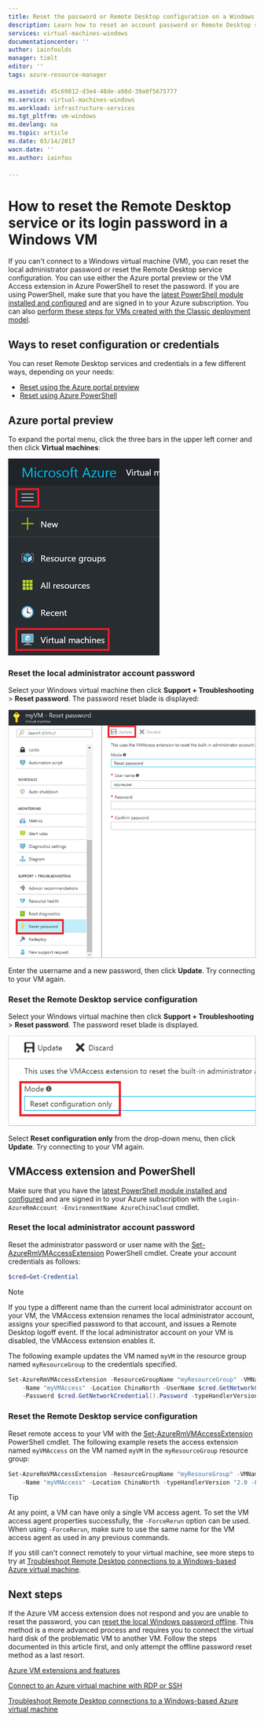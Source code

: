 ```yaml
---
title: Reset the password or Remote Desktop configuration on a Windows VM | Azure
description: Learn how to reset an account password or Remote Desktop services on a Windows VM using the Azure portal preview or Azure PowerShell.
services: virtual-machines-windows
documentationcenter: ''
author: iainfoulds
manager: timlt
editor: ''
tags: azure-resource-manager

ms.assetid: 45c69812-d3e4-48de-a98d-39a0f5675777
ms.service: virtual-machines-windows
ms.workload: infrastructure-services
ms.tgt_pltfrm: vm-windows
ms.devlang: na
ms.topic: article
ms.date: 03/14/2017
wacn.date: ''
ms.author: iainfou

---
```

# How to reset the Remote Desktop service or its login password in a Windows VM
If you can't connect to a Windows virtual machine (VM), you can reset the local administrator password or reset the Remote Desktop service configuration. You can use either the Azure portal preview or the VM Access extension in Azure PowerShell to reset the password. If you are using PowerShell, make sure that you have the [latest PowerShell module installed and configured](https://docs.microsoft.com/powershell/azureps-cmdlets-docs) and are signed in to your Azure subscription. You can also [perform these steps for VMs created with the Classic deployment model](virtual-machines-windows-classic-reset-rdp.md).

## Ways to reset configuration or credentials
You can reset Remote Desktop services and credentials in a few different ways, depending on your needs:

- [Reset using the Azure portal preview](#azure-portal)
- [Reset using Azure PowerShell](#vmaccess-extension-and-powershell)

## Azure portal preview
To expand the portal menu, click the three bars in the upper left corner and then click **Virtual machines**:

![Browse for your Azure VM](./media/virtual-machines-windows-reset-rdp/Portal-Select-VM.png)

### **Reset the local administrator account password**

Select your Windows virtual machine then click **Support + Troubleshooting** > **Reset password**. The password reset blade is displayed:

![Password reset page](./media/virtual-machines-windows-reset-rdp/Portal-RM-PW-Reset-Windows.png)

Enter the username and a new password, then click **Update**. Try connecting to your VM again.

### **Reset the Remote Desktop service configuration**

Select your Windows virtual machine then click **Support + Troubleshooting** > **Reset password**. The password reset blade is displayed. 

![Reset RDP configuration](./media/virtual-machines-windows-reset-rdp/Portal-RM-RDP-Reset.png)

Select **Reset configuration only** from the drop-down menu, then click **Update**. Try connecting to your VM again.

## <a name="vmaccess-extension-and-powershell---resource-manager"></a> VMAccess extension and PowerShell
Make sure that you have the [latest PowerShell module installed and configured](https://docs.microsoft.com/powershell/azureps-cmdlets-docs) and are signed in to your Azure subscription with the `Login-AzureRmAccount -EnvironmentName AzureChinaCloud` cmdlet.

### **Reset the local administrator account password**
Reset the administrator password or user name with the [Set-AzureRmVMAccessExtension](https://msdn.microsoft.com/zh-cn/library/mt619447.aspx) PowerShell cmdlet. Create your account credentials as follows:

```powershell
$cred=Get-Credential
```

> [!NOTE] 
> If you type a different name than the current local administrator account on your VM, the VMAccess extension renames the local administrator account, assigns your specified password to that account, and issues a Remote Desktop logoff event. If the local administrator account on your VM is disabled, the VMAccess extension enables it.

The following example updates the VM named `myVM` in the resource group named `myResourceGroup` to the credentials specified.

```powershell
Set-AzureRmVMAccessExtension -ResourceGroupName "myResourceGroup" -VMName "myVM" `
    -Name "myVMAccess" -Location ChinaNorth -UserName $cred.GetNetworkCredential().Username `
    -Password $cred.GetNetworkCredential().Password -typeHandlerVersion "2.0"
```

### **Reset the Remote Desktop service configuration**
Reset remote access to your VM with the [Set-AzureRmVMAccessExtension](https://msdn.microsoft.com/zh-cn/library/mt619447.aspx) PowerShell cmdlet. The following example resets the access extension named `myVMAccess` on the VM named `myVM` in the `myResourceGroup` resource group:

```powershell
Set-AzureRmVMAccessExtension -ResourceGroupName "myResoureGroup" -VMName "myVM" `
    -Name "myVMAccess" -Location ChinaNorth -typeHandlerVersion "2.0 -ForceRerun
```

> [!TIP]
> At any point, a VM can have only a single VM access agent. To set the VM access agent properties successfully, the `-ForceRerun` option can be used. When using `-ForceRerun`, make sure to use the same name for the VM access agent as used in any previous commands.

If you still can't connect remotely to your virtual machine, see more steps to try at [Troubleshoot Remote Desktop connections to a Windows-based Azure virtual machine](virtual-machines-windows-troubleshoot-rdp-connection.md?toc=%2fazure%2fvirtual-machines%2fwindows%2ftoc.json).

## Next steps
If the Azure VM access extension does not respond and you are unable to reset the password, you can [reset the local Windows password offline](virtual-machines-windows-reset-local-password-without-agent.md?toc=%2fazure%2fvirtual-machines%2fwindows%2ftoc.json). This method is a more advanced process and requires you to connect the virtual hard disk of the problematic VM to another VM. Follow the steps documented in this article first, and only attempt the offline password reset method as a last resort.

[Azure VM extensions and features](virtual-machines-windows-extensions-features.md?toc=%2fazure%2fvirtual-machines%2fwindows%2ftoc.json)

[Connect to an Azure virtual machine with RDP or SSH](virtual-machines-linux-azure-overview.md)

[Troubleshoot Remote Desktop connections to a Windows-based Azure virtual machine](virtual-machines-windows-troubleshoot-rdp-connection.md?toc=%2fazure%2fvirtual-machines%2fwindows%2ftoc.json)